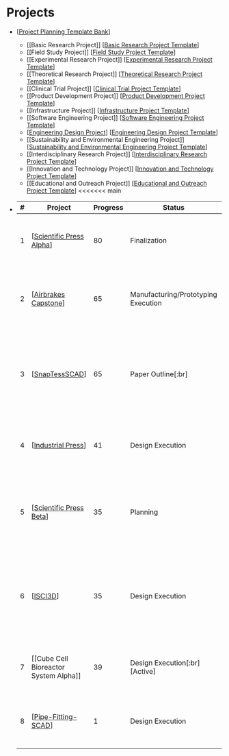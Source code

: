 # Projects
- [[Project Planning Template Bank]]
  
	- [[Basic Research Project]]          [[Basic Research Project Template]]
	- [[Field Study Project]]          [[Field Study Project Template]]
	- [[Experimental Research Project]]          [[Experimental Research Project Template]]
	- [[Theoretical Research Project]]          [[Theoretical Research Project Template]]
	- [[Clinical Trial Project]]          [[Clinical Trial Project Template]]
	- [[Product Development Project]]          [[Product Development Project Template]]
	- [[Infrastructure Project]]          [[Infrastructure Project Template]]
	- [[Software Engineering Project]]          [[Software Engineering Project Template]]
	- [[Engineering Design Project]]          [[Engineering Design Project Template]]
	- [[Sustainability and Environmental Engineering Project]]          [[Sustainability and Environmental Engineering Project Template]]
	- [[Interdisciplinary Research Project]]          [[Interdisciplinary Research Project Template]]
	- [[Innovation and Technology Project]]          [[Innovation and Technology Project Template]]
	- [[Educational and Outreach Project]]          [[Educational and Outreach Project Template]]
	  <<<<<<< main
- |#|Project|Progress|Status|Type|Subject|Association|People|Links|
  |--|--|--|--|--|--|--|--|--|
  |1| [[Scientific Press Alpha]] | 80 | Finalization | [[Experimental Research Project]], [[Engineering Design Project]] |Embedded Systems, Process Control, Manufacturing, Materials | FAST | Morgan C. Woods, Cameron K. Brooks, Joshua M. Pearce ||
  |2| [[Airbrakes Capstone]]  | 65 |Manufacturing/Prototyping Execution| [[Engineering Design Project]] | Course, Embedded Systems, Aerospace |Rocketry, Capstone (BESc)| Giorgio Chassikos, Cameron Brooks, Brett MacDonald, Shelby Mior ||
  |3| [[SnapTessSCAD]]  | 65 |Paper Outline[:br]| [[Software Engineering Project]], [[Experimental Research Project]], [[Innovation and Technology Project]] | Materials, Manufacturing, Software | FAST, AddiTronics | Cameron K. Brooks, Joshua M. Pearce ||
  |4| [[Industrial Press]]  | 41 |Design Execution| [[Experimental Research Project]], [[Engineering Design Project]] | Embedded Systems, Process Control, Materials, Manufacturing | FAST | Morgan C. Woods, Cameron K. Brooks, Joshua M. Pearce ||
  |5| [[Scientific Press Beta]]  | 35 |Planning| [[Experimental Research Project]], [[Product Development Project]], [[Engineering Design Project]]  | Manufacturing, Materials, Process Control, Embedded Systems | FAST | Morgan C. Woods, Cameron K. Brooks, Joshua M. Pearce ||
  |6| [[ISCI3D]]  | 35 |Design Execution| [[Engineering Design Project]], [[Experimental Research Project]], [[Innovation and Technology Project]] | Manufacturing, Embedded Systems, Materials | AddiTronics, Thompson Grant | Ravneet Rattan, Jessica Kerr ||
  |7| [[Cube Cell Bioreactor System Alpha]]  | 39 |Design Execution[:br][Active]|[[Engineering Design Project]], [[Experimental Research Project]] | Aerospace, Process Control, Embedded Systems, Bioengineering | Rocketry, FAST | [[W.E.R.T Payload 23/24]] ||
  |8| [[Pipe-Fitting-SCAD]] | 1 | Design Execution | [[Software Engineering Project]], [[Engineering Design Project]] | Software, Mechanical, MEP| FAST | ||

[//begin]: # "Autogenerated link references for markdown compatibility"
[Project Planning Template Bank]: <../pages-ls/Project Planning Template Bank> "Project Planning Template Bank"
[Basic Research Project Template]: <../pages-ls/Basic Research Project Template> "Basic Research Project Template"
[Field Study Project Template]: <../pages-ls/Field Study Project Template> "Field Study Project Template"
[Experimental Research Project Template]: <../pages-ls/Experimental Research Project Template> "Experimental Research Project Template"
[Theoretical Research Project Template]: <../pages-ls/Theoretical Research Project Template> "Theoretical Research Project Template"
[Clinical Trial Project Template]: <../pages-ls/Clinical Trial Project Template> "Clinical Trial Project Template"
[Product Development Project Template]: <../pages-ls/Product Development Project Template> "Product Development Project Template"
[Infrastructure Project Template]: <../pages-ls/Infrastructure Project Template> "Infrastructure Project Template"
[Software Engineering Project Template]: <../pages-ls/Software Engineering Project Template> "Software Engineering Project Template"
[Engineering Design Project]: <../pages-ls/Engineering Design Project> "Engineering Design Project"
[Engineering Design Project Template]: <../pages-ls/Engineering Design Project Template> "Engineering Design Project Template"
[Sustainability and Environmental Engineering Project Template]: <../pages-ls/Sustainability and Environmental Engineering Project Template> "Sustainability and Environmental Engineering Project Template"
[Interdisciplinary Research Project Template]: <../pages-ls/Interdisciplinary Research Project Template> "Interdisciplinary Research Project Template"
[Innovation and Technology Project Template]: <../pages-ls/Innovation and Technology Project Template> "Innovation and Technology Project Template"
[Educational and Outreach Project Template]: <../pages-ls/Educational and Outreach Project Template> "Educational and Outreach Project Template"
[Scientific Press Alpha]: <../pages-ls/Scientific Press Alpha> "Scientific Press Alpha"
[Airbrakes Capstone]: <../pages-ls/Airbrakes Capstone> "Airbrakes Capstone"
[SnapTessSCAD]: ../pages-ls/SnapTessSCAD "SnapTessSCAD"
[Industrial Press]: <../pages-ls/Industrial Press> "Industrial Press"
[Scientific Press Beta]: <../pages-ls/Scientific Press Beta> "Scientific Press Beta"
[ISCI3D]: ../pages-ls/ISCI3D "ISCI3D"
[Pipe-Fitting-SCAD]: ../pages-ls/Pipe-Fitting-SCAD "Pipe-Fitting-SCAD"
[//end]: # "Autogenerated link references"
